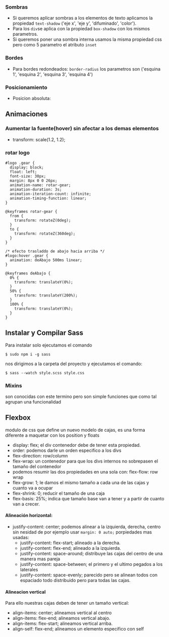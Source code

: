 ### Sombras

- Si queremos aplicar sombras a los elementos de texto aplicamos la propiedad `text-shadow` ('eje x', 'eje y', 'difuminado', 'color').
- Para los `div`se aplica con la propiedad `box-shadow` con los mismos parametros.
- Si queremos poner una sombra interna usamos la misma propiedad css pero como 5 parametro el atributo `inset`

### Bordes

- Para bordes redondeados: `border-radius` los parametros son ('esquina 1', 'esquina 2', 'esquina 3', 'esquina 4')

### Posicionamiento

- Posicion absoluta:

## Animaciones

### Aumentar la fuente(hover) sin afectar a los demas elementos

- transform: scale(1.2, 1.2);

### rotar logo

```
#logo .gear {
  display: block;
  float: left;
  font-size: 30px;
  margin: 8px 0 0 26px;
  animation-name: rotar-gear;
  animation-duration: 3s;
  animation-iteration-count: infinite;
  animation-timing-function: linear;
}

@keyframes rotar-gear {
  from {
    transform: rotateZ(0deg);
  }
  to {
    transform: rotateZ(360deg);
  }
}

/* efecto trasladdo de abajo hacia arriba */
#logo:hover .gear {
  animation: deAbajo 500ms linear;
}

@keyframes deAbajo {
  0% {
    transform: translateY(0%);
  }
  50% {
    transform: translateY(200%);
  }
  100% {
    transform: translateY(0%);
  }
}
```

## Instalar y Compilar Sass

Para instalar solo ejecutamos el comando

```shell
$ sudo npm i -g sass
```

nos dirigimos a la carpeta del proyecto y ejecutamos el comando:

```shell
$ sass --watch style.scss style.css
```

### Mixins

son conocidas con este termino pero son simple funciones que como tal agrupan una funcionalidad

## Flexbox

modulo de css que define un nuevo modelo de cajas, es una forma diferente a maquetar con los position y floats

- display: flex; el div contenedor debe de tener esta propiedad.
- order: podemos darle un orden especifico a los divs
- flex-direction: row/column
- flex-wrap: un contenedor para que los divs internos no sobrepasen el tamaño del contenedor
- podemos resumir las dos propiedades en una sola con: flex-flow: row wrap
- flex-grow: 1; le damos el mismo tamaño a cada una de las cajas y cuanto va a ocupar
- flex-shrink: 0; reducir el tamaño de una caja
- flex-basis: 25%; indica que tamaño base van a tener y a partir de cuanto van a crecer.

#### Alineación horizontal:

- justify-content: center; podemos alinear a la izquierda, derecha, centro sin nesidad de por ejemplo usar `margin: 0 auto;` porpiedades mas usadas:
  - justify-content: flex-start; alineado a la derecha.
  - justify-content: flex-end; alineado a la izquierda.
  - justify-content: space-around; distribuye las cajas del centro de una manera mas pareja
  - justify-content: space-between; el primero y el ultimo pegados a los laterales
  - justify-content: space-evenly; parecido pero se alinean todos con espaciado todo distribuido pero para todas las cajas.

#### Alineacion vertical

Para ello nuestras cajas deben de tener un tamaño vertical:

- align-items: center; alineamos vertical al centro
- align-items: flex-end; alineamos vertical abajo.
- align-items: flex-start; alineamos vertical arriba.
- align-self: flex-end; alineamos un elemento especifico con self
